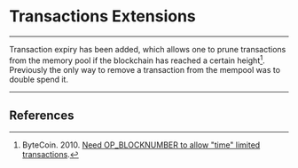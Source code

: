 # Transactions Extensions 

---

Transaction expiry has been added, which allows one to prune transactions from the memory pool if the blockchain has reached a certain height[^1]. Previously the only way to remove a transaction from the mempool was to double spend it.

---

## <i class="fa fa-book"></i> References 

[^1]: ByteCoin. 2010. [Need OP_BLOCKNUMBER to allow "time" limited transactions](https://decred.org/research/bytecoin2010.pdf).
